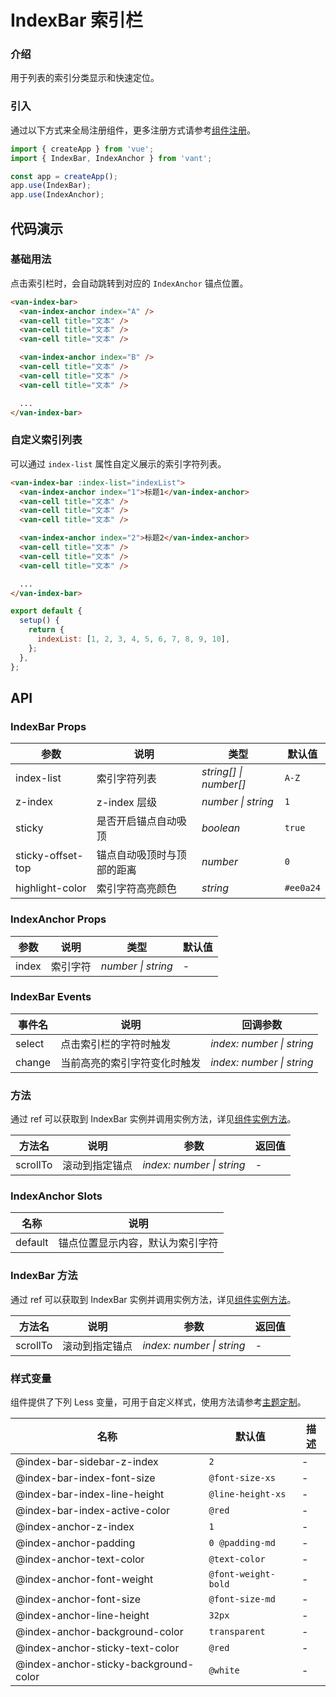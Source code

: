 # IndexBar 索引栏

### 介绍

用于列表的索引分类显示和快速定位。

### 引入

通过以下方式来全局注册组件，更多注册方式请参考[组件注册](#/zh-CN/advanced-usage#zu-jian-zhu-ce)。

```js
import { createApp } from 'vue';
import { IndexBar, IndexAnchor } from 'vant';

const app = createApp();
app.use(IndexBar);
app.use(IndexAnchor);
```

## 代码演示

### 基础用法

点击索引栏时，会自动跳转到对应的 `IndexAnchor` 锚点位置。

```html
<van-index-bar>
  <van-index-anchor index="A" />
  <van-cell title="文本" />
  <van-cell title="文本" />
  <van-cell title="文本" />

  <van-index-anchor index="B" />
  <van-cell title="文本" />
  <van-cell title="文本" />
  <van-cell title="文本" />

  ...
</van-index-bar>
```

### 自定义索引列表

可以通过 `index-list` 属性自定义展示的索引字符列表。

```html
<van-index-bar :index-list="indexList">
  <van-index-anchor index="1">标题1</van-index-anchor>
  <van-cell title="文本" />
  <van-cell title="文本" />
  <van-cell title="文本" />

  <van-index-anchor index="2">标题2</van-index-anchor>
  <van-cell title="文本" />
  <van-cell title="文本" />
  <van-cell title="文本" />

  ...
</van-index-bar>
```

```js
export default {
  setup() {
    return {
      indexList: [1, 2, 3, 4, 5, 6, 7, 8, 9, 10],
    };
  },
};
```

## API

### IndexBar Props

| 参数 | 说明 | 类型 | 默认值 |
| --- | --- | --- | --- |
| index-list | 索引字符列表 | _string[] \| number[]_ | `A-Z` |
| z-index | z-index 层级 | _number \| string_ | `1` |
| sticky | 是否开启锚点自动吸顶 | _boolean_ | `true` |
| sticky-offset-top | 锚点自动吸顶时与顶部的距离 | _number_ | `0` |
| highlight-color | 索引字符高亮颜色 | _string_ | `#ee0a24` |

### IndexAnchor Props

| 参数  | 说明     | 类型               | 默认值 |
| ----- | -------- | ------------------ | ------ |
| index | 索引字符 | _number \| string_ | -      |

### IndexBar Events

| 事件名 | 说明                         | 回调参数                  |
| ------ | ---------------------------- | ------------------------- |
| select | 点击索引栏的字符时触发       | _index: number \| string_ |
| change | 当前高亮的索引字符变化时触发 | _index: number \| string_ |

### 方法

通过 ref 可以获取到 IndexBar 实例并调用实例方法，详见[组件实例方法](#/zh-CN/advanced-usage#zu-jian-shi-li-fang-fa)。

| 方法名   | 说明           | 参数                      | 返回值 |
| -------- | -------------- | ------------------------- | ------ |
| scrollTo | 滚动到指定锚点 | _index: number \| string_ | -      |

### IndexAnchor Slots

| 名称    | 说明                             |
| ------- | -------------------------------- |
| default | 锚点位置显示内容，默认为索引字符 |

### IndexBar 方法

通过 ref 可以获取到 IndexBar 实例并调用实例方法，详见[组件实例方法](#/zh-CN/advanced-usage#zu-jian-shi-li-fang-fa)。

| 方法名   | 说明           | 参数                      | 返回值 |
| -------- | -------------- | ------------------------- | ------ |
| scrollTo | 滚动到指定锚点 | _index: number \| string_ | -      |

### 样式变量

组件提供了下列 Less 变量，可用于自定义样式，使用方法请参考[主题定制](#/zh-CN/theme)。

| 名称                                  | 默认值              | 描述 |
| ------------------------------------- | ------------------- | ---- |
| @index-bar-sidebar-z-index            | `2`                 | -    |
| @index-bar-index-font-size            | `@font-size-xs`     | -    |
| @index-bar-index-line-height          | `@line-height-xs`   | -    |
| @index-bar-index-active-color         | `@red`              | -    |
| @index-anchor-z-index                 | `1`                 | -    |
| @index-anchor-padding                 | `0 @padding-md`     | -    |
| @index-anchor-text-color              | `@text-color`       | -    |
| @index-anchor-font-weight             | `@font-weight-bold` | -    |
| @index-anchor-font-size               | `@font-size-md`     | -    |
| @index-anchor-line-height             | `32px`              | -    |
| @index-anchor-background-color        | `transparent`       | -    |
| @index-anchor-sticky-text-color       | `@red`              | -    |
| @index-anchor-sticky-background-color | `@white`            | -    |
